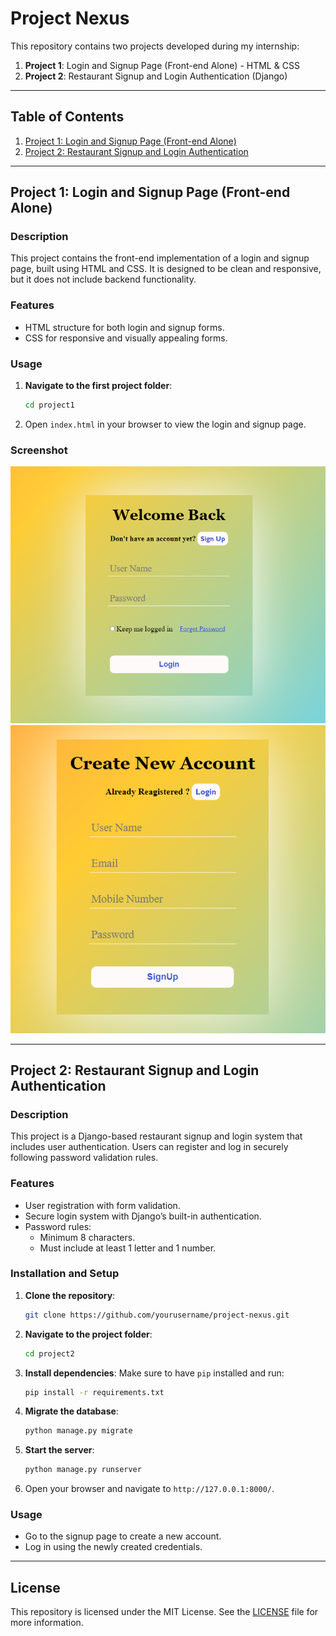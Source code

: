 # Project Nexus

This repository contains two projects developed during my internship:

1. **Project 1**: Login and Signup Page (Front-end Alone) - HTML & CSS
2. **Project 2**: Restaurant Signup and Login Authentication (Django)

---

## Table of Contents
1. [Project 1: Login and Signup Page (Front-end Alone)](#project-1-login-and-signup-page-front-end-alone)
2. [Project 2: Restaurant Signup and Login Authentication](#project-2-restaurant-signup-and-login-authentication)

---

## Project 1: Login and Signup Page (Front-end Alone)

### Description
This project contains the front-end implementation of a login and signup page, built using HTML and CSS. It is designed to be clean and responsive, but it does not include backend functionality.

### Features
- HTML structure for both login and signup forms.
- CSS for responsive and visually appealing forms.

### Usage
1. **Navigate to the first project folder**:
    ```bash
    cd project1
    ```
2. Open `index.html` in your browser to view the login and signup page.

### Screenshot
![Login Page Screenshot](screenshots/loginpage.PNG)
![signup Page Screenshot](screenshots/signuppage.PNG)

---

## Project 2: Restaurant Signup and Login Authentication

### Description
This project is a Django-based restaurant signup and login system that includes user authentication. Users can register and log in securely following password validation rules.

### Features
- User registration with form validation.
- Secure login system with Django’s built-in authentication.
- Password rules:
  - Minimum 8 characters.
  - Must include at least 1 letter and 1 number.

### Installation and Setup
1. **Clone the repository**:
    ```bash
    git clone https://github.com/yourusername/project-nexus.git
    ```
2. **Navigate to the project folder**:
    ```bash
    cd project2
    ```
3. **Install dependencies**:
    Make sure to have `pip` installed and run:
    ```bash
    pip install -r requirements.txt
    ```
4. **Migrate the database**:
    ```bash
    python manage.py migrate
    ```
5. **Start the server**:
    ```bash
    python manage.py runserver
    ```
6. Open your browser and navigate to `http://127.0.0.1:8000/`.

### Usage
- Go to the signup page to create a new account.
- Log in using the newly created credentials.

---

## License
This repository is licensed under the MIT License. See the [LICENSE](LICENSE) file for more information.
